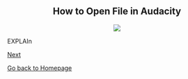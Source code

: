 <div align="center">
  <h2>How to Open File in Audacity</h2>
</div>

<p align=center>
  <img src=images/blankaudacity>
</p>

<p>EXPLAIn</p>

[Next](use_effect.md)

[Go back to Homepage](README.md)
